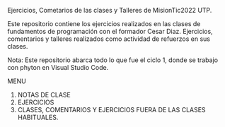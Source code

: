 
Ejercicios, Cometarios de las clases y Talleres de MisionTic2022 UTP.


Este repositorio contiene los ejercicios realizados en las clases de fundamentos de programación con el formador Cesar Diaz. Ejercicios, comentarios y talleres realizados como actividad de refuerzos en sus clases.

Nota: Este repositorio abarca todo lo que fue el ciclo 1, donde se trabajo con phyton en Visual Studio Code.

MENU

1. NOTAS DE CLASE
2. EJERCICIOS 
3. CLASES, COMENTARIOS Y EJERCICIOS FUERA DE LAS CLASES HABITUALES.
